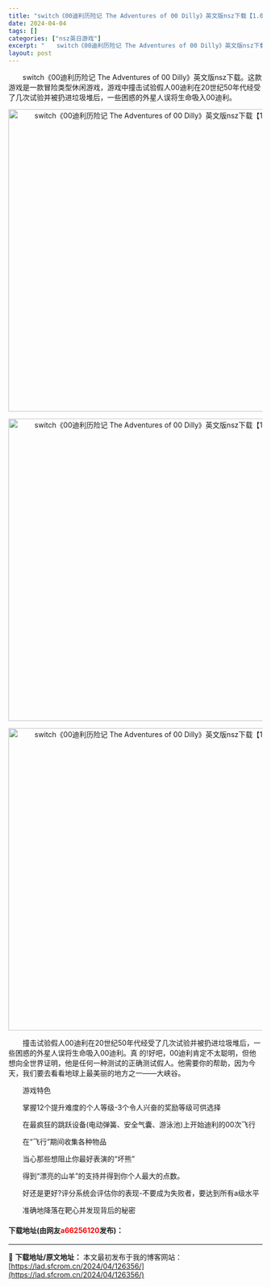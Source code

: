 ```yaml
---
title: "switch《00迪利历险记 The Adventures of 00 Dilly》英文版nsz下载【1.01补丁】"
date: 2024-04-04
tags: []
categories: ["nsz英日游戏"]
excerpt: "　　switch《00迪利历险记 The Adventures of 00 Dilly》英文版nsz下载。这款游戏是一款冒险类型休闲游戏，游戏中撞击试验假人00迪利在20世纪50年代经受了几次试验并被扔进垃圾堆后，一些困惑的外星人误将生命吸入00迪利。 　　撞击试验假人00迪利在20世纪50年代经受&hellip;"
layout: post
---
```


 <p>　　switch《00迪利历险记 The Adventures of 00 Dilly》英文版nsz下载。这款游戏是一款冒险类型休闲游戏，游戏中撞击试验假人00迪利在20世纪50年代经受了几次试验并被扔进垃圾堆后，一些困惑的外星人误将生命吸入00迪利。</p> <p align="center"><img align="" border="0" src="https://lad.sfcrom.cn/wp-content/uploads/2024/04/20240404_660eae1d8fc01.webp" width="600" alt="switch《00迪利历险记 The Adventures of 00 Dilly》英文版nsz下载【1.01补丁】" /></p> <p align="center"><img align="" border="0" src="https://lad.sfcrom.cn/wp-content/uploads/2024/04/20240404_660eae1deb55e.webp" width="600" alt="switch《00迪利历险记 The Adventures of 00 Dilly》英文版nsz下载【1.01补丁】" /></p> <p align="center"><img align="" border="0" src="https://lad.sfcrom.cn/wp-content/uploads/2024/04/20240404_660eae1e4d3af.webp" width="600" alt="switch《00迪利历险记 The Adventures of 00 Dilly》英文版nsz下载【1.01补丁】" /></p> <p>　　撞击试验假人00迪利在20世纪50年代经受了几次试验并被扔进垃圾堆后，一些困惑的外星人误将生命吸入00迪利。真 的!好吧，00迪利肯定不太聪明，但他想向全世界证明，他是任何一种测试的正确测试假人。他需要你的帮助，因为今天，我们要去看看地球上最美丽的地方之一&mdash;&mdash;大峡谷。</p> <p>　　游戏特色</p> <p>　　掌握12个提升难度的个人等级-3个令人兴奋的奖励等级可供选择</p> <p>　　在最疯狂的跳跃设备(电动弹簧、安全气囊、游泳池)上开始迪利的00次飞行</p> <p>　　在&ldquo;飞行&rdquo;期间收集各种物品</p> <p>　　当心那些想阻止你最好表演的&ldquo;坏熊&rdquo;</p> <p>　　得到&ldquo;漂亮的山羊&rdquo;的支持并得到你个人最大的点数。</p> <p>　　好还是更好?评分系统会评估你的表现-不要成为失败者，要达到所有a级水平</p> <p>　　准确地降落在靶心并发现背后的秘密</p> <p><h4>下载地址(由网友<font color="red">a66256120</font>发布)：</h4></p> 

---
📖 **下载地址/原文地址：** 本文最初发布于我的博客网站：[https://lad.sfcrom.cn/2024/04/126356/](https://lad.sfcrom.cn/2024/04/126356/)
